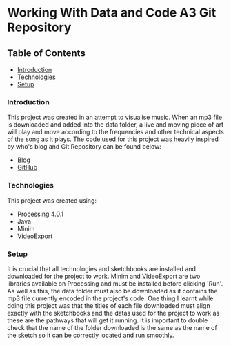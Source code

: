 # Working With Data and Code A3 Git Repository 
## Table of Contents
* [Introduction](###Introduction)
* [Technologies](###Technologies)
* [Setup](###Setup)
### Introduction
This project was created in an attempt to visualise music. When an mp3 file is downloaded and added into the data folder, a live and moving piece of art will play and move according to the frequencies and other technical aspects of the song as it plays. The code used for this project was heavily inspired by who's blog and Git Repository can be found below:
* [Blog](https://www.generativehut.com/post/using-processing-for-music-visualization)
* [GitHub](https://github.com/kassianh/imperative_visualizer)

### Technologies
This project was created using:

* Processing 4.0.1
* Java
* Minim
* VideoExport
### Setup
It is crucial that all technologies and sketchbooks are installed and downloaded for the project to work. 
Minim and VideoExport are two libraries available on Processing and must be installed before clicking 'Run'.
As well as this, the data folder must also be downloaded as it contains the mp3 file currently encoded in the project's code.
One thing I learnt while doing this project was that the titles of each file downloaded must align exactly with the sketchbooks and the datas used for the project to work as these are the pathways that will get it running. It is important to double check that the name of the folder downloaded is the same as the name of the sketch so it can be correctly located and run smoothly.
